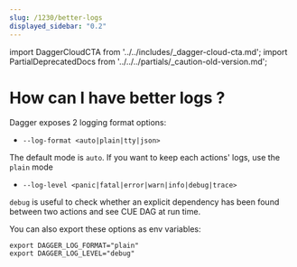 ```yaml
---
slug: /1230/better-logs
displayed_sidebar: "0.2"
---
```


import DaggerCloudCTA from '../../includes/\_dagger-cloud-cta.md';
import PartialDeprecatedDocs from '../../../partials/_caution-old-version.md';

# How can I have better logs ?

<PartialDeprecatedDocs />

Dagger exposes 2 logging format options:

- `--log-format <auto|plain|tty|json>`

The default mode is `auto`. If you want to keep each actions' logs, use the `plain` mode

- `--log-level <panic|fatal|error|warn|info|debug|trace>`

`debug` is useful to check whether an explicit dependency has been found between two actions and see CUE DAG at run time.

You can also export these options as env variables:

```console
export DAGGER_LOG_FORMAT="plain"
export DAGGER_LOG_LEVEL="debug"
```

<DaggerCloudCTA/>
